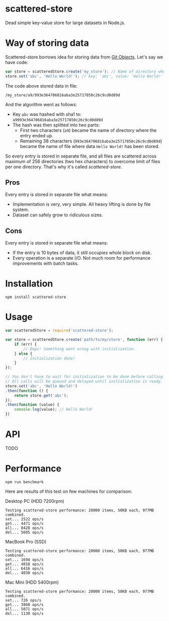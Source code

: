 scattered-store
===============

Dead simple key-value store for large datasets in Node.js.


# Way of storing data

Scattered-store borrows idea for storing data from [Git Objects](http://git-scm.com/book/en/v2/Git-Internals-Git-Objects). Let's say we have code:
```js
var store = scatteredStore.create('my_store'); // Name of directory where to store data
store.set('abc', 'Hello World!'); // key: 'abc', value: 'Hello World!'
```
The code above stored data in file:
```
/my_store/a9/993e364706816aba3e25717850c26c9cd0d89d
```
And the algorithm went as follows:
- Key `abc` was hashed with sha1 to: `a9993e364706816aba3e25717850c26c9cd0d89d`
- The hash was then splitted into two parts:
    - First two characters (`a9`) became the name of directory where the entry ended up.
    - Remaining 38 characters (`993e364706816aba3e25717850c26c9cd0d89d`) became the name of file where data `Hello World!` has been stored.

So every entry is stored in separate file, and all files are scattered across maximum of 256 directories (two hex characters) to overcome limit of files per one directory. That's why it's called *scattered-store*.

## Pros
Every entry is stored in separate file what means:
* Implementation is very, very simple. All heavy lifting is done by file system.
* Dataset can safely grow to ridiculous sizes.

## Cons
Every entry is stored in separate file what means:
* If the entry is 10 bytes of data, it still occupies whole block on disk.
* Every operation is a separate I/O. Not much room for performance improvements with batch tasks.


# Installation

```
npm install scattered-store
```


# Usage

```js
var scatteredStore = require('scattered-store');

var store = scatteredStore.create('path/to/my/store', function (err) {
    if (err) {
        // Oops! Something went wrong with initialization.
    } else {
        // Initialization done!
    }
});

// You don't have to wait for initialization to be done before calling API methods.
// All calls will be queued and delayed until initialization is ready.
store.set('abc', 'Hello World!')
.then(function () {
    return store.get('abc');
});
.then(function (value) {
    console.log(value); // Hello World!
})
```


# API

TODO


# Performance

```
npm run benchmark
```
Here are results of this test on few machines for comparison:

Desktop PC (HDD 7200rpm)
```
Testing scattered-store performance: 20000 items, 50KB each, 977MB combined.
set... 2522 ops/s
get... 4471 ops/s
all... 8428 ops/s
del... 5605 ops/s
```

MacBook Pro (SSD)
```
Testing scattered-store performance: 20000 items, 50KB each, 977MB combined.
set... 1694 ops/s
get... 4018 ops/s
all... 6416 ops/s
del... 4030 ops/s 
```

Mac Mini (HDD 5400rpm)
```
Testing scattered-store performance: 20000 items, 50KB each, 977MB combined.
set... 726 ops/s
get... 3860 ops/s
all... 5071 ops/s
del... 1130 ops/s
```

